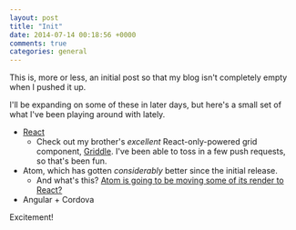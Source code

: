 ```yaml
---
layout: post
title: "Init"
date: 2014-07-14 00:18:56 +0000
comments: true
categories: general
---
```

This is, more or less, an initial post so that my blog isn't
completely empty when I pushed it up.

I'll be expanding on some of these in later days, but here's a small set of what I've been playing around with lately.

- [React](http://facebook.github.io/react/)
  - Check out my brother's _excellent_ React-only-powered grid component, [Griddle](http://dynamictyped.github.io/Griddle/).
I've been able to toss in a few push requests, so that's been fun.
- Atom, which has gotten _considerably_ better since the initial release.
  - And what's this? [Atom is going to be moving some of its render to React?](http://blog.atom.io/2014/07/02/moving-atom-to-react.html)
- Angular + Cordova

Excitement!
